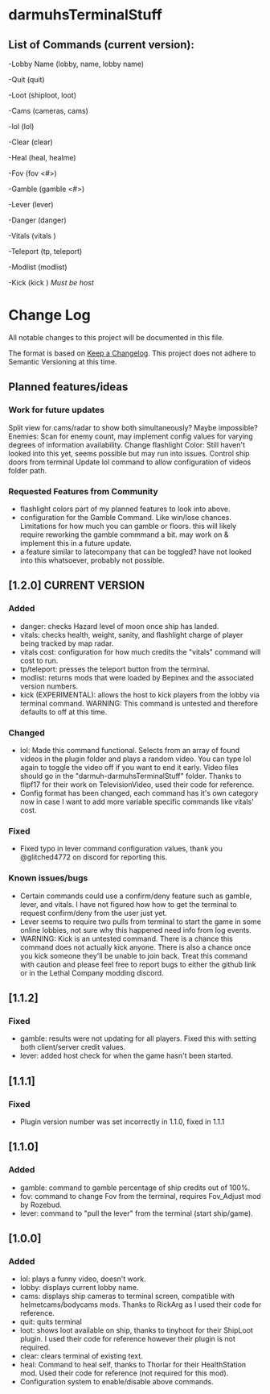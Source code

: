 # darmuhsTerminalStuff

## List of Commands (current version):
 -Lobby Name (lobby, name, lobby name)
  
 -Quit (quit)
 
 -Loot (shiploot, loot)
 
 -Cams (cameras, cams)
 
 -lol (lol)
 
 -Clear (clear)
 
 -Heal (heal, healme)
 
 -Fov (fov <#>)
 
 -Gamble (gamble <#>)
 
 -Lever (lever)
 
 -Danger (danger)
 
 -Vitals (vitals <playername>)
 
 -Teleport (tp, teleport)
 
 -Modlist (modlist)
 
 -Kick (kick <playername>) *Must be host*

# Change Log
All notable changes to this project will be documented in this file.
 
The format is based on [Keep a Changelog](http://keepachangelog.com/).
This project does not adhere to Semantic Versioning at this time.
 
## Planned features/ideas

### Work for future updates
Split view for cams/radar to show both simultaneously? Maybe impossible?
Enemies: Scan for enemy count, may implement config values for varying degrees of information availability.
Change flashlight Color: Still haven't looked into this yet, seems possible but may run into issues.
Control ship doors from terminal
Update lol command to allow configuration of videos folder path.

### Requested Features from Community
 - flashlight colors 
      part of my planned features to look into above.
 - configuration for the Gamble Command. Like win/lose chances. Limitations for how much you can gamble or floors.
      this will likely require reworking the gamble commmand a bit. may work on & implement this in a future update.
 - a feature similar to latecompany that can be toggled? 
      have not looked into this whatsoever, probably not possible.
 

## [1.2.0] **CURRENT VERSION** 
 ### Added
 - danger: checks Hazard level of moon once ship has landed.
 - vitals: checks health, weight, sanity, and flashlight charge of player being tracked by map radar.
 - vitals cost: configuration for how much credits the "vitals" command will cost to run.
 - tp/teleport: presses the teleport button from the terminal.
 - modlist: returns mods that were loaded by Bepinex and the associated version numbers.
 - kick (EXPERIMENTAL): allows the host to kick players from the lobby via terminal command. WARNING: This command is untested and therefore defaults to off at this time.
 
### Changed
 - lol: Made this command functional. Selects from an array of found videos in the plugin folder and plays a random video.
       You can type lol again to toggle the video off if you want to end it early.
	   Video files should go in the "darmuh-darmuhsTerminalStuff" folder.
	   Thanks to flipf17 for their work on TelevisionVideo, used their code for reference.
 - Config format has been changed, each command has it's own category now in case I want to add more variable specific commands like vitals' cost.
 
### Fixed
 - Fixed typo in lever command configuration values, thank you @glitched4772 on discord for reporting this.

### Known issues/bugs
 - Certain commands could use a confirm/deny feature such as gamble, lever, and vitals.
      I have not figured how how to get the terminal to request confirm/deny from the user just yet.
 - Lever seems to require two pulls from terminal to start the game in some online lobbies, not sure why this happened need info from log events.
 - WARNING: Kick is an untested command. There is a chance this command does not actually kick anyone. There is also a chance once you kick someone they'll be unable to join back. Treat this command with caution and please feel free to report bugs to either the github link or in the Lethal Company modding discord. 


 
## [1.1.2]
 
### Fixed
 - gamble: results were not updating for all players. Fixed this with setting both client/server credit values.
 - lever: added host check for when the game hasn't been started.
 
## [1.1.1]
 
 ### Fixed
 - Plugin version number was set incorrectly in 1.1.0, fixed in 1.1.1
 
## [1.1.0]
 
### Added
 - gamble: command to gamble percentage of ship credits out of 100%.
 - fov: command to change Fov from the terminal, requires Fov_Adjust mod by Rozebud.
 - lever: command to "pull the lever" from the terminal (start ship/game).
  
## [1.0.0]
 
### Added
 - lol: plays a funny video, doesn't work.
 - lobby: displays current lobby name.
 - cams: displays ship cameras to terminal screen, compatible with helmetcams/bodycams mods. Thanks to RickArg as I used their code for reference.
 - quit: quits terminal
 - loot: shows loot available on ship, thanks to tinyhoot for their ShipLoot plugin. I used their code for reference however their plugin is not required.
 - clear: clears terminal of existing text.
 - heal: Command to heal self, thanks to Thorlar for their HealthStation mod. Used their code for reference (not required for this mod).
 - Configuration system to enable/disable above commands.
